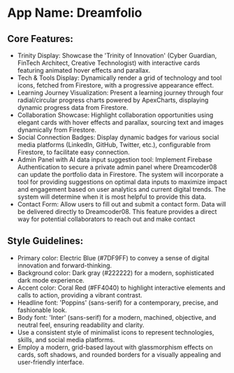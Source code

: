 # **App Name**: Dreamfolio

## Core Features:

- Trinity Display: Showcase the 'Trinity of Innovation' (Cyber Guardian, FinTech Architect, Creative Technologist) with interactive cards featuring animated hover effects and parallax.
- Tech & Tools Display: Dynamically render a grid of technology and tool icons, fetched from Firestore, with a progressive appearance effect.
- Learning Journey Visualization: Present a learning journey through four radial/circular progress charts powered by ApexCharts, displaying dynamic progress data from Firestore.
- Collaboration Showcase: Highlight collaboration opportunities using elegant cards with hover effects and parallax, sourcing text and images dynamically from Firestore.
- Social Connection Badges: Display dynamic badges for various social media platforms (LinkedIn, GitHub, Twitter, etc.), configurable from Firestore, to facilitate easy connection.
- Admin Panel with AI data input suggestion tool: Implement Firebase Authentication to secure a private admin panel where Dreamcoder08 can update the portfolio data in Firestore. The system will incorporate a tool for providing suggestions on optimal data inputs to maximize impact and engagement based on user analytics and current digital trends. The system will determine when it is most helpful to provide this data.
- Contact Form: Allow users to fill out and submit a contact form. Data will be delivered directly to Dreamcoder08. This feature provides a direct way for potential collaborators to reach out and make contact

## Style Guidelines:

- Primary color: Electric Blue (#7DF9FF) to convey a sense of digital innovation and forward-thinking.
- Background color: Dark gray (#222222) for a modern, sophisticated dark mode experience.
- Accent color: Coral Red (#FF4040) to highlight interactive elements and calls to action, providing a vibrant contrast.
- Headline font: 'Poppins' (sans-serif) for a contemporary, precise, and fashionable look.
- Body font: 'Inter' (sans-serif) for a modern, machined, objective, and neutral feel, ensuring readability and clarity.
- Use a consistent style of minimalist icons to represent technologies, skills, and social media platforms.
- Employ a modern, grid-based layout with glassmorphism effects on cards, soft shadows, and rounded borders for a visually appealing and user-friendly interface.